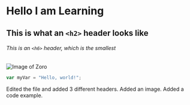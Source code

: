 # Hello I am Learning

## This is what an `<h2>` header looks like

###### This is an `<h6>` header, which is the smallest

![Image of Zoro](https://th.bing.com/th/id/R.49cfc509bf42096543973cbea375bb76?rik=Kz6Gq5dIzGwLcQ&pid=ImgRaw&r=0)

``` javascript
var myVar = "Hello, world!";
```


Edited the file and added 3 different headers. Added an image. Added a code example.

